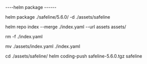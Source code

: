 ----helm package ------

helm package ./safeline/5.6.0/ -d ./assets/safeline

helm repo index --merge ./index.yaml --url assets assets/

rm -f ./index.yaml

mv ./assets/index.yaml ./index.yaml

cd ./assets/safeline/
helm coding-push safeline-5.6.0.tgz safeline